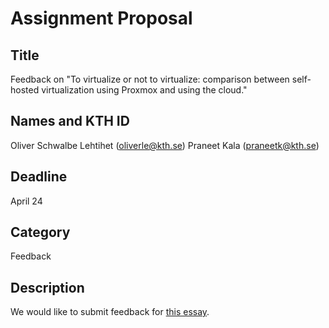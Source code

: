 # Assignment Proposal

## Title

Feedback on "To virtualize or not to virtualize: comparison between self-hosted virtualization using Proxmox and using the cloud."

## Names and KTH ID

Oliver Schwalbe Lehtihet (oliverle@kth.se)
Praneet Kala (praneetk@kth.se)

## Deadline

April 24

## Category

Feedback

## Description

We would like to submit feedback for [this essay](https://github.com/KTH/devops-course/pull/2187).
